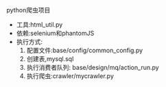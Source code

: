 python爬虫项目
- 工具:html_util.py
- 依赖:selenium和phantomJS
- 执行方式:
    1. 配置文件:base/config/common_config.py
    2. 创建表,mysql.sql
    3. 执行消费者队列: base/design/mq/action_run.py
    4. 执行爬虫:crawler/mycrawler.py